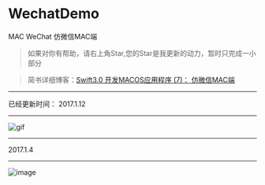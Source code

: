 # WechatDemo
MAC WeChat 仿微信MAC端 
>如果对你有帮助，请右上角Star,您的Star是我更新的动力，暂时只完成一小部分

>简书详细博客：[Swift3.0 开发MACOS应用程序 (7)： 仿微信MAC端](http://www.jianshu.com/p/ae2ef53b3469)


***
已经更新时间：
2017.1.12
***
![gif](https://github.com/shibiao/WechatDemo/blob/master/17.gif)
***
2017.1.4
***
![image](https://github.com/shibiao/WechatDemo/blob/master/QQ20170104-1.png)
